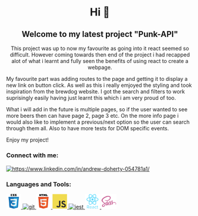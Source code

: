 <h1 align="center">Hi 👋</h1>
<h2 align="center"> Welcome to my latest project "Punk-API"</h2>

<p align="center">This project was up to now my favourite as going into it react seemed so difficult. However coming towards then end of the project i had recapped alot of what i learnt and fully seen the benefits of using react to create a webpage.

My favourite part was adding routes to the page and getting it to display a new link on button click. As well as this i really emjoyed the styling and took inspiration from the brewdog website. I got the search and filters to work suprisingly easily having just learnt this which i am very proud of too. 

What i will add in the future is multiple pages, so if the user wanted to see more beers then can have page 2, page 3 etc. On the more info page i would also like to implement a previous/next option so the user can search through them all. Also to have more tests for DOM specific events.


Enjoy my project! </p>






<h3 align="left">Connect with me:</h3>
<p align="left">
<a href="https://linkedin.com/in/https://www.linkedin.com/in/andrew-doherty-054781a1/" target="blank"><img align="center" src="https://raw.githubusercontent.com/rahuldkjain/github-profile-readme-generator/master/src/images/icons/Social/linked-in-alt.svg" alt="https://www.linkedin.com/in/andrew-doherty-054781a1/" height="30" width="40" /></a>
</p>

<h3 align="left">Languages and Tools:</h3>
<p align="left"> <a href="https://www.w3schools.com/css/" target="_blank" rel="noreferrer"> <img src="https://raw.githubusercontent.com/devicons/devicon/master/icons/css3/css3-original-wordmark.svg" alt="css3" width="40" height="40"/> </a> <a href="https://git-scm.com/" target="_blank" rel="noreferrer"> <img src="https://www.vectorlogo.zone/logos/git-scm/git-scm-icon.svg" alt="git" width="40" height="40"/> </a> <a href="https://www.w3.org/html/" target="_blank" rel="noreferrer"> <img src="https://raw.githubusercontent.com/devicons/devicon/master/icons/html5/html5-original-wordmark.svg" alt="html5" width="40" height="40"/> </a> <a href="https://developer.mozilla.org/en-US/docs/Web/JavaScript" target="_blank" rel="noreferrer"> <img src="https://raw.githubusercontent.com/devicons/devicon/master/icons/javascript/javascript-original.svg" alt="javascript" width="40" height="40"/> </a> <a href="https://jestjs.io" target="_blank" rel="noreferrer"> <img src="https://www.vectorlogo.zone/logos/jestjsio/jestjsio-icon.svg" alt="jest" width="40" height="40"/> </a> <a href="https://reactjs.org/" target="_blank" rel="noreferrer"> <img src="https://raw.githubusercontent.com/devicons/devicon/master/icons/react/react-original-wordmark.svg" alt="react" width="40" height="40"/> </a> <a href="https://sass-lang.com" target="_blank" rel="noreferrer"> <img src="https://raw.githubusercontent.com/devicons/devicon/master/icons/sass/sass-original.svg" alt="sass" width="40" height="40"/> </a> </p>
